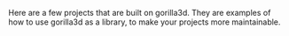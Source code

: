 Here are a few projects that are built on gorilla3d. They are examples of how to use gorilla3d as a library, to make your projects more maintainable.


